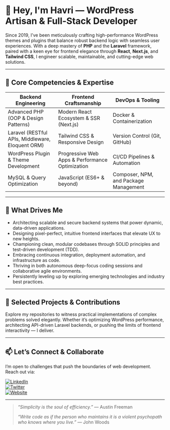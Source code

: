 # 👋 Hey, I'm Havri — WordPress Artisan & Full-Stack Developer

Since 2019, I’ve been meticulously crafting high-performance WordPress themes and plugins that balance robust backend logic with seamless user experiences. With a deep mastery of **PHP** and the **Laravel** framework, paired with a keen eye for frontend elegance through **React**, **Next.js**, and **Tailwind CSS**, I engineer scalable, maintainable, and cutting-edge web solutions.

---

## 🚀 Core Competencies & Expertise

| Backend Engineering           | Frontend Craftsmanship       | DevOps & Tooling                |
|------------------------------|------------------------------|--------------------------------|
| Advanced PHP (OOP & Design Patterns) | Modern React Ecosystem & SSR (Next.js) | Docker & Containerization        |
| Laravel (RESTful APIs, Middleware, Eloquent ORM) | Tailwind CSS & Responsive Design | Version Control (Git, GitHub)    |
| WordPress Plugin & Theme Development | Progressive Web Apps & Performance Optimization | CI/CD Pipelines & Automation    |
| MySQL & Query Optimization    | JavaScript (ES6+ & beyond)    | Composer, NPM, and Package Management |

---

## 🧩 What Drives Me

- Architecting scalable and secure backend systems that power dynamic, data-driven applications.  
- Designing pixel-perfect, intuitive frontend interfaces that elevate UX to new heights.  
- Championing clean, modular codebases through SOLID principles and test-driven development (TDD).  
- Embracing continuous integration, deployment automation, and infrastructure as code.  
- Thriving in both autonomous deep-focus coding sessions and collaborative agile environments.  
- Persistently leveling up by exploring emerging technologies and industry best practices.

---

## 📂 Selected Projects & Contributions

Explore my repositories to witness practical implementations of complex problems solved elegantly. Whether it’s optimizing WordPress performance, architecting API-driven Laravel backends, or pushing the limits of frontend interactivity — I deliver.

---

## 📫 Let’s Connect & Collaborate

I’m open to challenges that push the boundaries of web development. Reach out via:

[![LinkedIn](https://img.shields.io/badge/LinkedIn-%230077B5.svg?style=for-the-badge&logo=linkedin&logoColor=white)](https://linkedin.com/in/your-profile)  
[![Twitter](https://img.shields.io/badge/Twitter-%231DA1F2.svg?style=for-the-badge&logo=twitter&logoColor=white)](https://twitter.com/your-profile)  
[![Website](https://img.shields.io/badge/Website-%23000000.svg?style=for-the-badge&logo=googlesite&logoColor=white)](https://your-website.com)

---

> *“Simplicity is the soul of efficiency.”* — Austin Freeman  
>  
> *“Write code as if the person who maintains it is a violent psychopath who knows where you live.”* — John Woods
